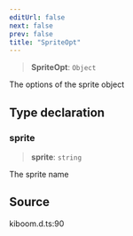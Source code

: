 ```yaml
---
editUrl: false
next: false
prev: false
title: "SpriteOpt"
---
```


> **SpriteOpt**: `Object`

The options of the sprite object

## Type declaration

### sprite

> **sprite**: `string`

The sprite name

## Source

kiboom.d.ts:90
